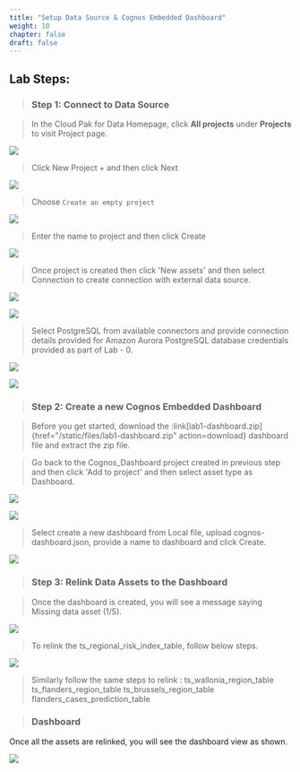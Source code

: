```yaml
---
title: "Setup Data Source & Cognos Embedded Dashboard"
weight: 10
chapter: false
draft: false
---
```


## Lab Steps:

> ### Step 1: Connect to Data Source

> In the Cloud Pak for Data Homepage, click **All projects** under **Projects** to visit Project page.

![](/static/images/20_trusted_ai_lab/recent_projects.png)

> Click New Project + and then click Next

![](/static/images/20_trusted_ai_lab/create_proj_1.png)

> Choose `Create an empty project`

![](/static/images/20_trusted_ai_lab/create_proj_1.1.png)

> Enter the name to project and then click Create

![](/static/images/20_trusted_ai_lab/create_proj_2.png)

> Once project is created then click 'New assets' and then select Connection to create connection with external data source.

![](/static/images/20_trusted_ai_lab/create_proj_3.png)

![](/static/images/20_trusted_ai_lab/create_proj_4.png)

> Select PostgreSQL from available connectors and provide connection details provided for Amazon Aurora PostgreSQL database credentials provided as part of Lab - 0.

![](/static/images/20_trusted_ai_lab/create_proj_5.png)

![](/static/images/20_trusted_ai_lab/create_proj_6.png)

> ### Step 2: Create a new Cognos Embedded Dashboard

> Before you get started, download the :link[lab1-dashboard.zip]{href="/static/files/lab1-dashboard.zip" action=download} dashboard file and extract the zip file.

> Go back to the Cognos_Dashboard project created in previous step and then click 'Add to project' and then select asset type as Dashboard.

![](/static/images/20_trusted_ai_lab/create_proj_3.png)

![](/static/images/20_trusted_ai_lab/add-dashboard.png)

> Select create a new dashboard from Local file, upload cognos-dashboard.json, provide a name to dashboard and click Create.

![](/static/images/20_trusted_ai_lab/upload_json_cognos.png)

> ### Step 3: Relink Data Assets to the Dashboard

> Once the dashboard is created, you will see a message saying Missing data asset (1/5).

![](/static/images/20_trusted_ai_lab/missing_import_cognos.png)

> To relink the ts_regional_risk_index_table, follow below steps.

![](/static/images/20_trusted_ai_lab/relink-1.png)

> Similarly follow the same steps to relink :
      ts_wallonia_region_table
      ts_flanders_region_table
      ts_brussels_region_table
      flanders_cases_prediction_table

> ### Dashboard
Once all the assets are relinked, you will see the dashboard view as shown.

![](/static/images/20_trusted_ai_lab/final_dashboard-1.2.png)
